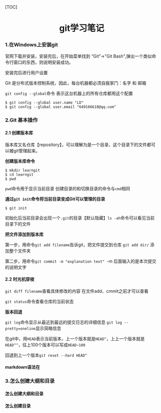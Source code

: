 [TOC]

<h1><center>git学习笔记</center></h1>



### 1.在Windows上安装git

官网下载并安装，安装完后，在开始菜单找到 “Git”->"Git Bash",弹出一个类似命令行窗口的东西，则说明安装成功。

安装完后进行用户设置

Git 是分布式版本控制系统，因此，每台机器都必须自报家门：名字 和 邮箱

`git config --global`命令 表示这台机器上的所有仓库都用这个配置

```git
$ git config --global user.name "LD"
$ git config --global user.email "649166610@qq.com"
```

### 2.Git 基本操作

#### 2.1 创建版本库

版本库又名仓库【repository】，可以理解为是一个目录，这个目录下的文件都可以被git管理起来。

**创建版本库命令**

```git
$ mkdir learngit
$ cd learngit
$ pwd
```

`pwd`命令用于显示当前目录 创建目录的和切换目录的命令与`cmd`相同

**通过`git init`命令将当前目录变成Git可以管理的目录**

```git
$ git init
```

初始化后当前目录会出现一个`.git`的目录【默认隐藏】`ls -ah`命令可以看见当前目录下的文件

**把文件添加到版本库**

第一步，用命令`git add filename`告诉git，把文件提交到仓库 `git add dir/`  添加整个文件夹

第二步，用命令`git commit -m "explanation text" `-m 后面输入的是本次提交的说明文字

#### 2.2 时光机穿梭

`git diff filename`查看具体修改的内容 在文件add、cmmit之前才可以查看

`git status`命令查看仓库的当前状态

**版本回退**

`git log`命令显示从最近到最远的提交日志的详细信息 `git log --pretty=oneline`显示简略信息

在git中，用`HEAD`表示当前版本，上一个版本就是`HEAD^`，上上一个版本就是`HEAD^^`，往上100个版本可以写成`HEAD~100`

回退到上一个版本`git reset --hard HEAD^` 

#### markdown语法在

### 3.怎么创建大纲和目录

#### 怎么创建大纲和目录

#### 怎么创建目录

